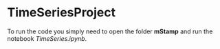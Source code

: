 # TimeSeriesProject

To run the code you simply need to open the folder **mStamp** and run the notebook _TimeSeries.ipynb_.
